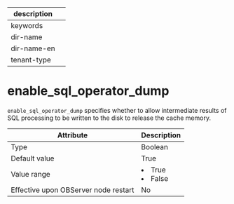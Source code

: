 |description||
|---|---|
|keywords||
|dir-name||
|dir-name-en||
|tenant-type||

# enable_sql_operator_dump

`enable_sql_operator_dump` specifies whether to allow intermediate results of SQL processing to be written to the disk to release the cache memory.


| **Attribute** | **Description** |
|------------------|--------------------------------------------------------------------------------------------------------|
| Type | Boolean |
| Default value | True |
| Value range | <li> True   <li> False |
| Effective upon OBServer node restart | No |


